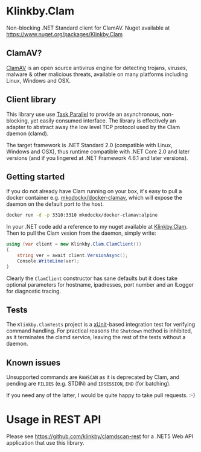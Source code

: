# Klinkby.Clam
Non-blocking .NET Standard client for ClamAV.
Nuget available at https://www.nuget.org/packages/Klinkby.Clam

## ClamAV?
[ClamAV](https://www.clamav.net/) is an open source antivirus engine for 
detecting trojans, viruses, malware & other malicious threats, 
available on many platforms including Linux, Windows and OSX. 

## Client library
This library use use 
[Task Parallel](https://docs.microsoft.com/en-us/dotnet/standard/parallel-programming/task-parallel-library-tpl) 
to provide an asynchronous, non-blocking, yet easily consumed interface. The library is effectively an adapter to 
abstract away the low level TCP protocol used by the Clam daemon (clamd). 

The target framework is .NET Standard 2.0 (compatible with Linux, Windows and OSX), thus runtime compatible with .NET 
Core 2.0 and later versions (and if you lingered at .NET Framework 4.6.1 and later versions).

## Getting started
If you do not already have Clam running on your box, it's easy to pull a docker container e.g. 
[mkodockx/docker-clamav](https://hub.docker.com/r/mkodockx/docker-clamav), which will expose the daemon on the default 
port to the host.

```sh
docker run -d -p 3310:3310 mkodockx/docker-clamav:alpine
```

In your .NET code add a reference to my nuget available at [Klinkby.Clam](https://www.nuget.org/packages/Klinkby.Clam).
Then to pull the Clam vesion from the daemon, simply write:

```csharp
using (var client = new Klinkby.Clam.ClamClient())
{
    string ver = await client.VersionAsync();
    Console.WriteLine(ver);
}
```

Clearly the `ClamClient` constructor has sane defaults but it does take optional parameters for hostname, ipadresses, 
port number and an ILogger for diagnostic tracing.

## Tests
The `Klinkby.ClamTests` project is a [xUnit](https://xunit.net/)-based integration test for verifying command handling. 
For practical reasons the `Shutdown` method is inhibited, as it terminates the clamd service, leaving the rest of the 
tests without a daemon. 

## Known issues
Unsupported commands are `RAWSCAN` as it is deprecated by Clam, and pending are `FILDES` (e.g. STDIN) and `IDSESSION`, `END`  (for batching). 

If you need any of the latter, I would be quite happy to take pull requests. :-)

# Usage in REST API
Please see https://github.com/klinkby/clamdscan-rest for a .NET5 Web API application that use this library. 
